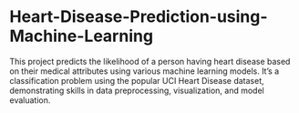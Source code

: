 # Heart-Disease-Prediction-using-Machine-Learning
This project predicts the likelihood of a person having heart disease based on their medical attributes using various machine learning models. It’s a classification problem using the popular UCI Heart Disease dataset, demonstrating skills in data preprocessing, visualization, and model evaluation.
